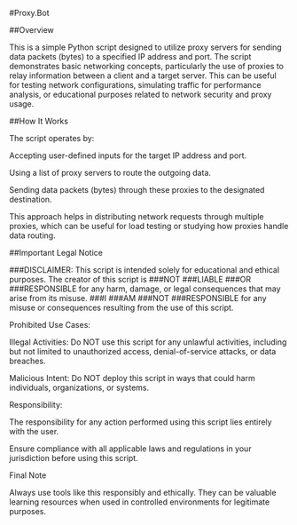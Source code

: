 #Proxy.Bot

##Overview

This is a simple Python script designed to utilize proxy servers for sending data packets (bytes) to a specified IP address and port. The script demonstrates basic networking concepts, particularly the use of proxies to relay information between a client and a target server. This can be useful for testing network configurations, simulating traffic for performance analysis, or educational purposes related to network security and proxy usage.

##How It Works

The script operates by:

Accepting user-defined inputs for the target IP address and port.

Using a list of proxy servers to route the outgoing data.

Sending data packets (bytes) through these proxies to the designated destination.

This approach helps in distributing network requests through multiple proxies, which can be useful for load testing or studying how proxies handle data routing.

##Important Legal Notice

###DISCLAIMER: This script is intended solely for educational and ethical purposes. The creator of this script is ###NOT ###LIABLE ###OR ###RESPONSIBLE for any harm, damage, or legal consequences that may arise from its misuse. ###I ###AM ###NOT ###RESPONSIBLE for any misuse or consequences resulting from the use of this script.

Prohibited Use Cases:

Illegal Activities: Do NOT use this script for any unlawful activities, including but not limited to unauthorized access, denial-of-service attacks, or data breaches.

Malicious Intent: Do NOT deploy this script in ways that could harm individuals, organizations, or systems.

Responsibility:

The responsibility for any action performed using this script lies entirely with the user.

Ensure compliance with all applicable laws and regulations in your jurisdiction before using this script.

Final Note

Always use tools like this responsibly and ethically. They can be valuable learning resources when used in controlled environments for legitimate purposes.

